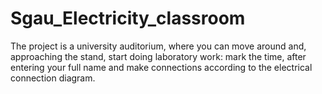 # Sgau_Electricity_classroom
The project is a university auditorium, where you can move around and, approaching the stand, start doing laboratory work: mark the time, after entering your full name and make connections according to the electrical connection diagram.
